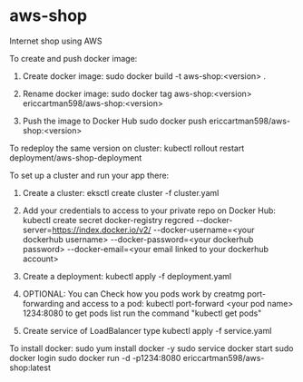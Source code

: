 # aws-shop
Internet shop using AWS

To create and push docker image:
1. Create docker image:
sudo docker build -t aws-shop:&lt;version&gt; .

2. Rename docker image:
sudo docker tag aws-shop:&lt;version&gt; ericcartman598/aws-shop:&lt;version&gt;

3. Push the image to Docker Hub
sudo docker push ericcartman598/aws-shop:&lt;version&gt;

To redeploy the same version on cluster: 
kubectl rollout restart deployment/aws-shop-deployment

To set up a cluster and run your app there:
1. Create a cluster:
eksctl create cluster -f cluster.yaml

2. Add your credentials to access to your private repo on Docker Hub:
kubectl create secret docker-registry regcred --docker-server=https://index.docker.io/v2/ --docker-username=&lt;your 
dockerhub username&gt; --docker-password=&lt;your dockerhub password&gt; --docker-email=&lt;your email linked to your dockerhub account&gt;

3. Create a deployment:
kubectl apply -f deployment.yaml

4. OPTIONAL: You can Сheck how you pods work by creatmg port-forwarding and access to a pod:
kubectl port-forward &lt;your pod name&gt; 1234:8080
to get pods list run the command "kubectl get pods"

5. Create service of LoadBalancer type
kubectl apply -f service.yaml

To install docker:
sudo yum install docker -y
sudo service docker start
sudo docker login 
sudo docker run -d -p1234:8080 ericcartman598/aws-shop:latest